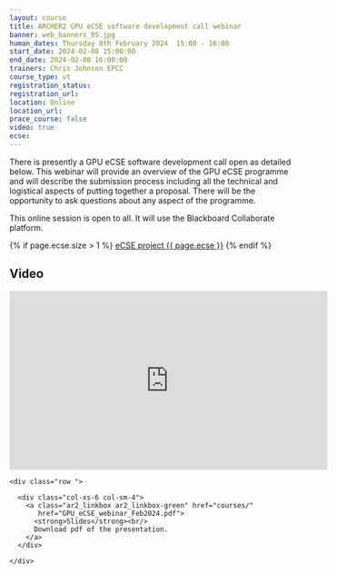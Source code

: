 ```yaml
---
layout: course
title: ARCHER2 GPU eCSE software development call webinar
banner: web_banners_05.jpg
human_dates: Thursday 8th February 2024  15:00 - 16:00 
start_date: 2024-02-08 15:00:00
end_date: 2024-02-08 16:00:00
trainers: Chris Johnson EPCC
course_type: vt
registration_status:
registration_url:
location: Online
location_url:
prace_course: false
video: true
ecse:
---
```



There is presently a GPU eCSE software development call open as detailed below. This webinar will provide an overview of the GPU eCSE programme and will describe the submission process including all the technical and logistical aspects of putting together a proposal. There will be the opportunity to ask questions about any aspect of the programme.



This online session is open to all. It will use the Blackboard Collaborate platform.

{% if page.ecse.size > 1 %}
<a href="{{ site.baseurl }}/ecse/reports/{{ page.ecse }}">eCSE project {{ page.ecse }}</a>
{% endif %}

<section id="service">

<!--
  <div class="row ">	

      <div class="col-xs-6 col-sm-4">
        <a class="ar2_linkbox ar2_linkbox-teal" 
          href="https://eu.bbcollab.com/guest/5696cb15980643b4a744aa8af2b3cfc8">
          <strong>Join Session</strong><br/>
          Join this online session in your browser
        </a>
      </div>

      <div class="col-xs-6 col-sm-4">
        <a class="ar2_linkbox ar2_linkbox-green" href="courses/"
           href="myevents.ics">
          <strong>Add to Calendar</strong><br/>
          Download ICS file to add this event to your calendar complete with join link
        </a>
      </div>

											
    </div>

-->



<h2><a name="video">Video</a></h2>

<div>

<iframe title="Video"  width="560" height="315" src="https://www.youtube.com/embed/QXEiyIsmonA" frameborder="0" allow="accelerometer; autoplay; encrypted-media; gyroscope; picture-in-picture" allowfullscreen></iframe>

</div>





<section id="service">

    <div class="row ">	

<!--

      <div class="col-xs-6 col-sm-4">
        <a class="ar2_linkbox ar2_linkbox-teal" href="  ">
          <strong>Transcript</strong><br/>
          Download a transcript of the video audio
        </a>
      </div>

-->

      <div class="col-xs-6 col-sm-4">
        <a class="ar2_linkbox ar2_linkbox-green" href="courses/"
           href="GPU_eCSE_webinar_Feb2024.pdf">
          <strong>Slides</strong><br/>
          Download pdf of the presentation.
        </a>
      </div>
										
    </div>

</section>

